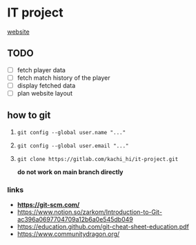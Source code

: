 # IT project

[website](https://kachi_hi.gitlab.io/it-project/html)

## TODO
- [ ] fetch player data
- [ ] fetch match history of the player
- [ ] display fetched data
- [ ] plan website layout

## how to git
1. `git config --global user.name "..."`
2. `git config --global user.email "..."`
3. `git clone https://gitlab.com/kachi_hi/it-project.git`

    **do not work on main branch directly**

### links
- **https://git-scm.com/**
- https://www.notion.so/zarkom/Introduction-to-Git-ac396a0697704709a12b6a0e545db049
- https://education.github.com/git-cheat-sheet-education.pdf
- https://www.communitydragon.org/